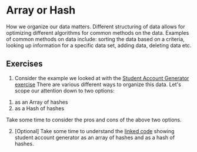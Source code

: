# Array or Hash
How we organize our data matters. Different structuring of data allows for optimizing different algorithms for common methods on the data. Examples of common methods on data include: sorting the data based on a criteria, looking up information for a specific data set, adding data, deleting data etc.

## Exercises
1. Consider the example we looked at with the [Student Account Generator exercise](https://github.com/Ada-Developers-Academy/jump-start/blob/master/learning-to-code/arrays/assignments/account-generator.md) There are various different ways to organize this data. Let's scope our attention down to two options:
<ol>
  <li> as an Array of hashes </li>
  <li> as a Hash of hashes </li>
 </ol>
 Take some time to consider the pros and cons of the above two options.

2. [Optional] Take some time to understand the [linked code](./array_or_hash.rb) showing student account generator as an array of hashes and as a hash of hashes.
